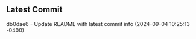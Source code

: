 
## Latest Commit
db0dae6 - Update README with latest commit info (2024-09-04 10:25:13 -0400) <Yunxi-Zhou>
